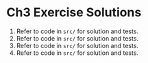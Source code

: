 # Ch3 Exercise Solutions
1. Refer to code in `src/` for solution and tests.
2. Refer to code in `src/` for solution and tests.
3. Refer to code in `src/` for solution and tests.
4. Refer to code in `src/` for solution and tests.

